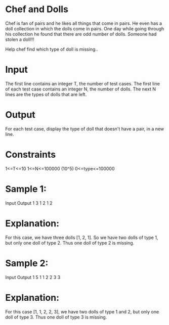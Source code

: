 # Chef and Dolls
 

Chef is fan of pairs and he likes all things that come in pairs. He even has a doll collection in which the dolls come in pairs. One day while going through his collection he found that there are odd number of dolls. Someone had stolen a doll!!!

Help chef find which type of doll is missing..

# Input
The first line contains an integer T, the number of test cases.
The first line of each test case contains an integer N, the number of dolls.
The next N lines are the types of dolls that are left.

# Output
For each test case, display the type of doll that doesn't have a pair, in a new line.

# Constraints
1<=T<=10
1<=N<=100000 (10^5)
0<=type<=100000

# Sample 1:
Input
Output
1
3
1 
2
1
2
# Explanation:
For this case, we have three dolls [1, 2, 1]. So we have two dolls of type 1, but only one doll of type 2. Thus one doll of type 2 is missing.

# Sample 2:
Input
Output
1
5
1
1
2
2
3
3
# Explanation:
For this case [1, 1, 2, 2, 3], we have two dolls of type 1 and 2, but only one doll of type 3. Thus one doll of type 3 is missing.
